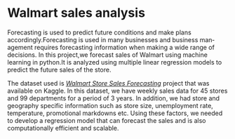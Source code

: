 # Walmart sales analysis
Forecasting is used to predict future conditions and make plans accordingly.Forecasting is used in many businesses and business man­agement requires forecasting information when making a wide range of decisions.
In this project,we forecast sales of Walmart using machine learning in python.It is analyzed using multiple linear regression models to predict the future sales of the store.

The dataset used is [*Walmart Store Sales Forecasting*](https://www.kaggle.com/c/walmart-recruiting-store-sales-forecasting) project that was available on Kaggle. In this dataset, we have weekly sales data for 45 stores and 99 departments for a period of 3 years. In addition, we had store and geography specific information such as store size, unemployment rate, temperature, promotional markdowns etc. Using these factors, we needed to develop a regression model that can forecast the sales and is also computationally efficient and scalable.